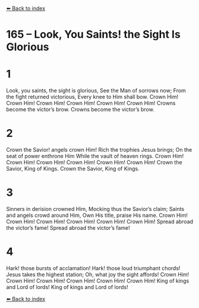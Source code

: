 [⬅️ Back to index](../README.md)

# 165 – Look, You Saints! the Sight Is Glorious


# 1
Look, you saints, the sight is glorious,
See the Man of sorrows now;
From the fight returned victorious,
Every knee to Him shall bow.
Crown Him! Crown Him! Crown Him!
Crown Him! Crown Him! Crown Him!
Crowns become the victor’s brow.
Crowns become the victor’s brow.

# 2
Crown the Savior! angels crown Him!
Rich the trophies Jesus brings;
On the seat of power enthrone Him
While the vault of heaven rings.
Crown Him! Crown Him! Crown Him!
Crown Him! Crown Him! Crown Him!
Crown the Savior, King of Kings.
Crown the Savior, King of Kings.

# 3
Sinners in derision crowned Him,
Mocking thus the Savior’s claim;
Saints and angels crowd around Him,
Own His title, praise His name.
Crown Him! Crown Him! Crown Him!
Crown Him! Crown Him! Crown Him!
Spread abroad the victor’s fame!
Spread abroad the victor’s fame!

# 4
Hark! those bursts of acclamation!
Hark! those loud triumphant chords!
Jesus takes the highest station;
Oh, what joy the sight affords!
Crown Him! Crown Him! Crown Him!
Crown Him! Crown Him! Crown Him!
King of kings and Lord of lords!
King of kings and Lord of lords!

[⬅️ Back to index](../README.md)
